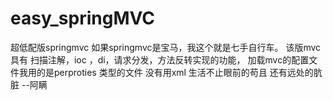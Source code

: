 # easy_springMVC
超低配版springmvc 如果springmvc是宝马，我这个就是七手自行车。
该版mvc 具有 扫描注解，ioc ，di，请求分发，方法反转实现的功能，
加载mvc的配置文件我用的是perproties 类型的文件 没有用xml 
生活不止眼前的苟且 还有远处的肮脏
                           --阿瞒
